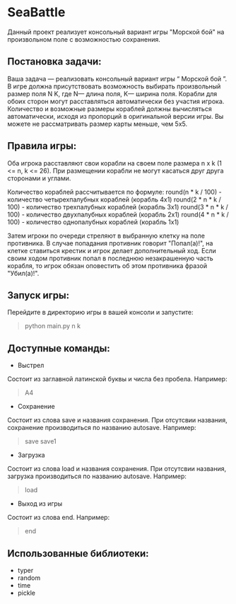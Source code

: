 # SeaBattle
Данный проект реализует консольный вариант игры "Морской бой" на произвольном поле с возможностью сохранения.

## Постановка задачи:

Ваша задача   — реализовать консольный вариант игры “   Морской бой   ”. 
В игре должна присутствовать возможность выбирать произвольный размер поля N K, где N— длина поля, K— ширина поля.
Корабли для обоих сторон могут расставляться автоматически без участия игрока. 
Количество и возможные размеры кораблей должны вычисляться автоматически, исходя из пропорций в оригинальной версии игры. Вы можете не рассматривать размер карты меньше, чем 5x5. 

## Правила игры:
   
Оба игрока расставляют свои корабли на своем поле размера n x k (1 <= n, k <= 26). При размещении корабли не могут касаться друг друга сторонами и углами.

Количество кораблей рассчитывается по формуле:
round(n * k / 100) - количество четырехпалубных кораблей (корабль 4x1)
round(2 * n * k / 100) - количество трехпалубных кораблей (корабль 3x1)
round(3 * n * k / 100) - количество двухпалубных кораблей (корабль 2x1)
round(4 * n * k / 100) - количество однопалубных кораблей (корабль 1x1)

Затем игроки по очереди стреляют в выбранную клетку на поле противника.
В случае попадания противник говорит "Попал(а)!", на клетке ставиться крестик и игрок делает дополнительный ход.
Если своим ходом противник попал в последнюю незакрашенную часть корабля, то игрок обязан оповестить об этом противника фразой "Убил(а)!".

## Запуск игры:

Перейдите в директорию игры в вашей консоли и запустите:

> python main.py n k

## Доступные команды:

+ Выстрел

Состоит из заглавной латинской буквы и числа без пробела. Например:
>A4
+ Сохранение

Состоит из слова save и названия сохранения. При отсутсвии названия, сохранение производиться по названию autosave. Например:
>save save1
+ Загрузка

Состоит из слова load и названия сохранения. При отсутсвии названия, загрузка производиться по названию autosave. Например:
>load
+ Выход из игры

Состоит из слова end. Например:
>end
 
## Использованные библиотеки:
+ typer
+ random
+ time
+ pickle
